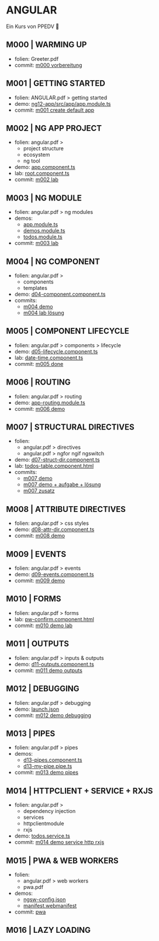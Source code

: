 # ANGULAR

Ein Kurs von PPEDV :rocket:

## M000 | WARMING UP

- folien: Greeter.pdf
- commit: [m000 vorbereitung](https://github.com/ppedvAG/2021-08-19-angular/commit/2d657055085c44fdc619f393f843d22110d4b55b)
  
## M001 | GETTING STARTED

- folien: ANGULAR.pdf > getting started
- demo: [ng12-app/src/app/app.module.ts](TRAINER/ng12-app/src/app/app.module.ts)
- commit: [m001 create default app](https://github.com/ppedvAG/2021-08-19-angular/commit/e5f384452f947d6ed26cb4de98909018c637b321)

## M002 | NG APP PROJECT

- folien: angular.pdf >
  - project structure
  - ecosystem
  - ng tool
- demo: [app.component.ts](TRAINER/ng12-app/src/app/root-mdl/appcomponent/app.component.ts)
- lab: [root.component.ts](TRAINER/ng12-app/src/app/root-mdl/root/root.component.ts)
- commit: [m002 lab](https://github.com/ppedvAG/2021-08-19-angular/commit/eab000aef1f618110ee3610b560bda106e2265a4)

## M003 | NG MODULE

- folien: angular.pdf > ng modules
- demos:
  - [app.module.ts](TRAINER/ng12-app/src/app/root-mdl/app.module.ts)
  - [demos.module.ts](TRAINER/ng12-app/src/app/demos-mdl/demos.module.ts)
  - [todos.module.ts](TRAINER/ng12-app/src/app/todos-mdl/todos.module.ts)
- commit: [m003 lab](https://github.com/ppedvAG/2021-08-19-angular/commit/5a145f647e258b9c9bd953264e73dabf5bd0daca)

## M004 | NG COMPONENT

- folien: angular.pdf >
  - components
  - templates
- demo: [d04-component.component.ts](TRAINER/ng12-app/src/app/demos-mdl/d04-component/d04-component.component.ts)
- commits:
  - [m004 demo](https://github.com/ppedvAG/2021-08-19-angular/commit/3fa91ae79e4c636389cd20d2eb7bb0d61730532e)
  - [m004 lab lösung](https://github.com/ppedvAG/2021-08-19-angular/commit/d15b670c8742acf71a544fc1b3ee3bb082c2d517)

## M005 | COMPONENT LIFECYCLE

- folien: angular.pdf > components > lifecycle
- demo: [d05-lifecycle.component.ts](TRAINER/ng12-app/src/app/demos-mdl/d05-lifecycle/d05-lifecycle.component.ts)
- lab: [date-time.component.ts](TRAINER/ng12-app/src/app/todos-mdl/date-time/date-time.component.ts)
- commit: [m005 done](https://github.com/ppedvAG/2021-08-19-angular/commit/f498c7c3fff89ff1c13239716ded0f50d9725ff5)

## M006 | ROUTING

- folien: angular.pdf > routing
- demo: [app-routing.module.ts](TRAINER/ng12-app/src/app/app-routing.module.ts)
- commit: [m006 demo](https://github.com/ppedvAG/2021-08-19-angular/commit/214d71adea9b72051ee8780c6f2b3d27ee6c0662)

## M007 | STRUCTURAL DIRECTIVES

- folien:
  - angular.pdf > directives
  - angular.pdf > ngfor ngif ngswitch
- demo: [d07-struct-dir.component.ts](TRAINER/ng12-app/src/app/demos-mdl/d07-struct-dir/d07-struct-dir.component.ts)
- lab: [todos-table.component.html](TRAINER/ng12-app/src/app/todos-mdl/todos-table/todos-table.component.html)
- commits:
  - [m007 demo](https://github.com/ppedvAG/2021-08-19-angular/commit/fb04229839498b179b708849b1454dad615614d1)
  - [m007 demo + aufgabe + lösung](https://github.com/ppedvAG/2021-08-19-angular/commit/c0b973a96bbf6c61d02ec3684580b88da934c0ee)
  - [m007 zusatz](https://github.com/ppedvAG/2021-08-19-angular/commit/67983b65e05de99b6778e7cf12069760e425869b)

## M008 | ATTRIBUTE DIRECTIVES

- folien: angular.pdf > css styles
- demo: [d08-attr-dir.component.ts](TRAINER/ng12-app/src/app/demos-mdl/d08-attr-dir/d08-attr-dir.component.ts)
- commit: [m008 demo](https://github.com/ppedvAG/2021-08-19-angular/commit/d7cdb1f1146273be76043778178f8149fe218460)

## M009 | EVENTS

- folien: angular.pdf > events
- demo: [d09-events.component.ts](TRAINER/ng12-app/src/app/demos-mdl/d09-events/d09-events.component.ts)
- commit: [m009 demo](https://github.com/ppedvAG/2021-08-19-angular/commit/b0208d06e8c428338543178b0e794ed39efe1595)

## M010 | FORMS

- folien: angular.pdf > forms
- lab: [pw-confirm.component.html](TRAINER/ng12-app/src/app/todos-mdl/pw-confirm/pw-confirm.component.html)
- commit: [m010 demo lab](https://github.com/ppedvAG/2021-08-19-angular/commit/df3a84a6825d509e47a08ebc77a59316b24d1873)

## M011 | OUTPUTS

- folien: angular.pdf > inputs & outputs
- demo: [d11-outputs.component.ts](TRAINER/ng12-app/src/app/demos-mdl/d11-outputs/d11-outputs.component.ts)
- commit: [m011 demo outputs](https://github.com/ppedvAG/2021-08-19-angular/commit/064a0b851b7ffc5c5c837ea3fe68d7ee7381bec0)

## M012 | DEBUGGING

- folien: angular.pdf > debugging
- demo: [launch.json](TRAINER/ng12-app/.vscode/launch.json)
- commit: [m012 demo debugging](https://github.com/ppedvAG/2021-08-19-angular/commit/030e153c71e6e5d889ffb98954d421ceeef3744e)

## M013 | PIPES

- folien: angular.pdf > pipes
- demos:
  - [d13-pipes.component.ts](TRAINER/ng12-app/src/app/demos-mdl/d13-pipes/d13-pipes.component.ts)
  - [d13-my-pipe.pipe.ts](TRAINER/ng12-app/src/app/demos-mdl/d13-pipes/d13-my-pipe.pipe.ts)
- commit: [m013 demo pipes](https://github.com/ppedvAG/2021-08-19-angular/commit/c46074f7c4bb9e5b5463a06ec2c1a36850e7a532)

## M014 | HTTPCLIENT + SERVICE + RXJS

- folien: angular.pdf >
  - dependency injection
  - services
  - httpclientmodule
  - rxjs
- demo: [todos.service.ts](TRAINER/ng12-app/src/app/todos-mdl/todos.service.ts)
- commit: [m014 demo service http rxjs](https://github.com/ppedvAG/2021-08-19-angular/commit/9bdaf6a899d81eb7da00179c293c3de8b77dcbda)

## M015 | PWA & WEB WORKERS

- folien:
  - angular.pdf > web workers
  - pwa.pdf
- demos:
  - [ngsw-config.json](TRAINER/ng12-app/ngsw-config.json)
  - [manifest.webmanifest](TRAINER/ng12-app/src/manifest.webmanifest)
- commit: [pwa](https://github.com/ppedvAG/2021-08-19-angular/commit/c61559d19288a7b895c7a84f767c0fc6936c3c9b)

## M016 | LAZY LOADING
